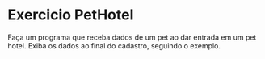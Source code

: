 # Exercicio PetHotel
Faça um programa que receba dados de um pet ao dar entrada em um pet hotel. Exiba os dados ao final do cadastro, seguindo o exemplo.
